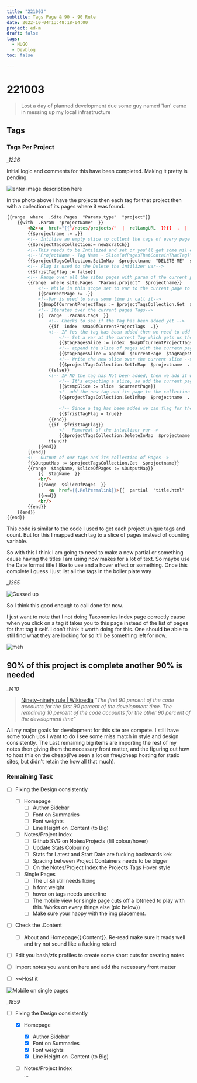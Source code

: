 ```yaml
---
title: "221003"
subtitle: Tags Page & 90 - 90 Rule
date: 2022-10-04T13:48:18-04:00
project: ed-m
draft: false
tags:
  - HUGO
  - Devblog  
toc: false

---
```


# 221003
> Lost a day of planned development due some guy named 'Ian' came in messing up my local infrastructure 

## Tags
### Tags Per Project 

*_1226*

Initial logic and comments for this have been completed. Making it pretty is pending. 

![enter image description here](https://i.imgur.com/ifPs0sv.png)
  
In the photo above I have the projects then each tag for that project then with a collection of its pages where it was found. 


```html 
{{range  where  .Site.Pages  "Params.type"  "project"}}
	{{with  .Param  "projectName"  }}
		<h2><a  href="{{"/notes/projects/"  |  relLangURL  }}{{  .  |  urlize  }}">  {{humanize  .}}</a></h2>
		{{$projectname := .}}
		<!-- Intilize an empty slice to collect the tags of every page of the given project -->
		{{$projectTagsCollection:= newScratch}}
		<!--This needs to be Intilized and set or you'll get some nil errors-->
		<!--"ProjectName - Tag Name - Slice(ofPagesThatContainThatTag)" -->
		{{$projectTagsCollection.SetInMap  $projectname  "DELETE-ME"  slice  }}
		<!-- Flag is used to the Delete the intilizer var-->
		{{$fristTagFlag := false}}
		<!-- Range over all the sites pages with param of the current project name-->
		{{range  where site.Pages  "Params.project"  $projectname}}
			<!-- While in this scope set to var to the current page to added to the slice of pages-->
			{{$currentPage := .}}
			<!--Var is used to save some time in call it-->
			{{$mapOfCurrentProjectTags := $projectTagsCollection.Get  $projectname}}
			<!-- Iterates over the current pages Tags-->
			{{  range  .Params.tags  }}
				<!-- Checks to see if the Tag has been added yet -->
				{{if  index  $mapOfCurrentProjectTags  .}}
				<!-- IF Yes the tag has been added then we need to add the current page to that tag -->
					<!-- Set a var at the current Tag which gets us the slice of pages for it -->
					{{$tagPagesSlice := index  $mapOfCurrentProjectTags  .  }}
					<!-- append the slice of pages with the curretn pages -->
					{{$tagPagesSlice = append  $currentPage  $tagPagesSlice}}
					<!-- Write the new slice over the current slice -->
					{{$projectTagsCollection.SetInMap  $projectname  .  $tagPagesSlice}}
				{{else}}
				<!-- IF NO the tag has Not been added, then we add it with the current page to the new tag -->
					<!-- It's expecting a slice, so add the current page to a new slice -->
					{{$tempSlice := slice  $currentPage}}
					<!--add the new tag and its page to the collection -->
					{{$projectTagsCollection.SetInMap  $projectname  .  $tempSlice}}
					
					<!-- Since a tag has been added we can flag for the temp intilzer to be deleted -->
					{{$fristTagFlag = true}}
				{{end}}
				{{if  $fristTagFlag}}
					<!-- Removeal of the intailizer var-->
					{{$projectTagsCollection.DeleteInMap  $projectname  "DELETE-ME"}}
				{{end}}
			{{end}}		
		{{end}}
		<!-- Output of our tags and its collection of Pages-->
		{{$OutputMap := $projectTagsCollection.Get  $projectname}}
		{{range  $tagName, $sliceOfPages := $OutputMap}}
			{{  $tagName  }}
			<br/>
			{{range  $sliceOfPages  }}
				<a  href={{.RelPermalink}}>{{  partial  "title.html"  .}}</a> |
			{{end}}
			<br/>
		{{end}}
	{{end}}
{{end}}
```

This code is similar to the code I used to get each project unique tags and count. But for this I mapped each tag to a slice of pages instead of counting variable. 

So with this I think I am going to need to make a new partial or something cause having the titles I am using now makes for a lot of text. So maybe use the Date format title I like to use and a hover effect or something. Once this complete I guess I just list all the tags in the boiler plate way

*_1355*

![Gussed up](https://i.imgur.com/9GSu6LP.png)

So I think this good enough to call done for now. 

I just want to note that I not doing Taxonomies Index page correctly cause when you click on a tag it takes you to this page instead of the list of pages for that tag it self. I don't think it worth doing for this. One should be able to still find what they are looking for so it'll be something left for now. 

![meh](https://i.imgur.com/J518JC1.png)

## 90% of this project is complete another 90% is needed 

*_1410*

>[Ninety–ninety rule | Wikipedia](https://en.wikipedia.org/wiki/Ninety%E2%80%93ninety_rule)
>*"The first 90 percent of the code accounts for the first 90 percent of the development time. The remaining 10 percent of the code accounts for the other 90 percent of the development time"*


All my major goals for development for this site are compete. I still have some touch ups I want to do I see some miss match in style and design consistently.  The Last remaining big items are importing the rest of my notes then giving them the necessary front matter, and the  figuring out how to host this on the cheap(I've seen a lot on free/cheap hosting for static sites, but didn't retain the how all that much). 

### Remaining Task 
- [ ] Fixing the Design consistently
	-  [ ]  Homepage
		- [ ]  Author Sidebar
		-  [ ] Font on Summaries 
		-  [ ] Font weights
		-  [ ] Line Height on .Content (to Big)	
	-  [ ] Notes/Project Index		
		-   [ ] Github SVG on Notes/Projects (fill colour/hover)
		-  [ ] Update Stats Colouring
		-  [ ] Stats for Latest and Start Date are fucking backwards kek
		-  [ ] Spacing between Project Containers needs to be bigger
		-  [ ] On the Notes/Project Index the Projects Tags Hover style
	-  [ ] Single Pages
		-  [ ] The ul &li still needs fixing
		-  [ ] h font weight
		-  [ ] hover on tags needs underline
		-  [ ] The mobile view for single page cuts off a lot(need to play with this. Works on every things else (pic below))
		-  [ ] Make sure your happy with the img placement. 
-  [ ] Check the .Content 
	-  [ ] About and Homepage{{.Content}}. Re-read make sure it reads well and try not sound like a fucking retard 
-  [ ] Edit you bash/zfs profiles to create some short cuts for creating notes 
-  [ ] Import notes you want on here and add the necessary front matter 
-  [ ] ~~Host it
		

![Mobile on single pages](https://i.imgur.com/GkOO8GX.png)

*_1859*

- [ ] Fixing the Design consistently
	-  [x]  Homepage
		- [x]  Author Sidebar
		-  [x] Font on Summaries 
		-  [x] Font weights
		-  [x] Line Height on .Content (to Big)
	-  [ ] Notes/Project Index		
	...

